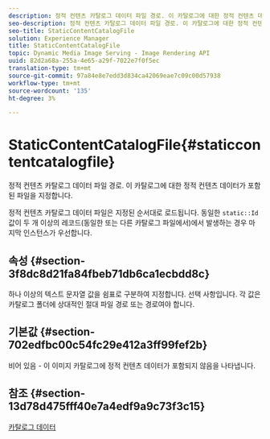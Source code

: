 ```yaml
---
description: 정적 컨텐츠 카탈로그 데이터 파일 경로. 이 카탈로그에 대한 정적 컨텐츠 데이터가 포함된 파일을 지정합니다.
seo-description: 정적 컨텐츠 카탈로그 데이터 파일 경로. 이 카탈로그에 대한 정적 컨텐츠 데이터가 포함된 파일을 지정합니다.
seo-title: StaticContentCatalogFile
solution: Experience Manager
title: StaticContentCatalogFile
topic: Dynamic Media Image Serving - Image Rendering API
uuid: 82d2a68a-255a-4e65-a29f-7022e7f0f5ec
translation-type: tm+mt
source-git-commit: 97a84e8e7edd3d834ca42069eae7c09c00d57938
workflow-type: tm+mt
source-wordcount: '135'
ht-degree: 3%

---
```



# StaticContentCatalogFile{#staticcontentcatalogfile}

정적 컨텐츠 카탈로그 데이터 파일 경로. 이 카탈로그에 대한 정적 컨텐츠 데이터가 포함된 파일을 지정합니다.

정적 컨텐츠 카탈로그 데이터 파일은 지정된 순서대로 로드됩니다. 동일한 `static::Id` 값이 두 개 이상의 레코드(동일한 또는 다른 카탈로그 파일에서)에서 발생하는 경우 마지막 인스턴스가 우선합니다.

## 속성 {#section-3f8dc8d21fa84fbeb71db6ca1ecbdd8c}

하나 이상의 텍스트 문자열 값을 쉼표로 구분하여 지정합니다. 선택 사항입니다. 각 값은 카탈로그 폴더에 상대적인 절대 파일 경로 또는 경로여야 합니다.

## 기본값 {#section-702edfbc00c54fc29e412a3ff99fef2b}

비어 있음 - 이 이미지 카탈로그에 정적 컨텐츠 데이터가 포함되지 않음을 나타냅니다.

## 참조 {#section-13d78d475fff40e7a4edf9a9c73f3c15}

[카탈로그 데이터](../../../../../is-api/image-catalog/image-serving-api-ref/c-image-catalog-reference/c-overview/c-catalog-data-fields/c-catalog-data-fields.md#concept-b19581028ec44f98b9f5943624403d29)
